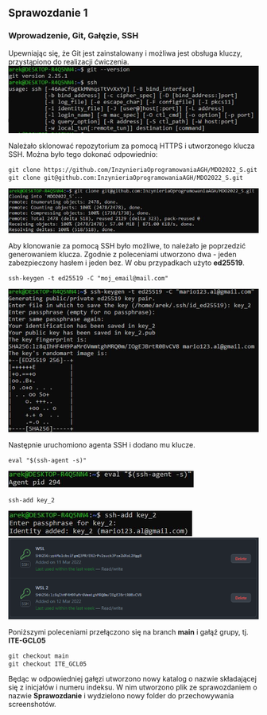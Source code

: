 ## Sprawozdanie 1

### Wprowadzenie, Git, Gałęzie, SSH

Upewniając się, że Git jest zainstalowany i możliwa jest obsługa kluczy, przystąpiono do realizacji ćwiczenia. 
![#1](screenshots/1.jpg)

Należało sklonować repozytorium za pomocą HTTPS i utworzonego klucza SSH. Można było tego dokonać odpowiednio:
```
git clone https://github.com/InzynieriaOprogramowaniaAGH/MDO2022_S.git
git clone git@github.com:InzynieriaOprogramowaniaAGH/MDO2022_S.git
```

![#5](screenshots/5.jpg)

Aby klonowanie za pomocą SSH było możliwe, to należało je poprzedzić generowaniem klucza. Zgodnie z poleceniami utworzono dwa - jeden zabezpieczony hasłem i jeden bez. W obu przypadkach użyto **ed25519**.
```shell
ssh-keygen -t ed25519 -C "moj_email@mail.com"
```
![#2](screenshots/2.jpg)

Następnie uruchomiono agenta SSH i dodano mu klucze.
```shell
eval "$(ssh-agent -s)"
```
![#3](screenshots/3.jpg)

```shell
ssh-add key_2
```
![#4](screenshots/4.jpg)
![#6](screenshots/6.png)

Poniższymi poleceniami przełączono się na branch **main** i gałąź grupy, tj. **ITE-GCL05**
```git
git checkout main
git checkout ITE_GCL05
```

Będąc w odpowiedniej gałęzi utworzono nowy katalog o nazwie składającej się z inicjałów i numeru indeksu. W nim utworzono plik ze sprawozdaniem o nazwie **Sprawozdanie** i wydzielono nowy folder do przechowywania screenshotów. 
